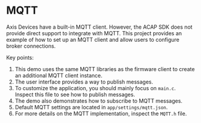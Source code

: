 # MQTT

Axis Devices have a built-in MQTT client. However, the ACAP SDK does not provide direct support to integrate with MQTT. This project provides an example of how to set up an MQTT client and allow users to configure broker connections.

Key points:

1. This demo uses the same MQTT libraries as the firmware client to create an additional MQTT client instance.
2. The user interface provides a way to publish messages.
3. To customize the application, you should mainly focus on `main.c`. Inspect this file to see how to publish messages.
4. The demo also demonstrates how to subscribe to MQTT messages.
5. Default MQTT settings are located in `app/settings/mqtt.json`.
6. For more details on the MQTT implementation, inspect the `MQTT.h` file.
